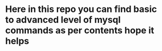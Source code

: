 # Here in this repo you can find basic to advanced level of mysql commands as per contents hope it helps 
